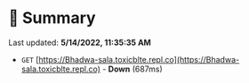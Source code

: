# 📖 Summary
Last updated: **5/14/2022, 11:35:35 AM**

- `GET` [https://Bhadwa-sala.toxicblte.repl.co](https://Bhadwa-sala.toxicblte.repl.co) - **Down** (687ms)
